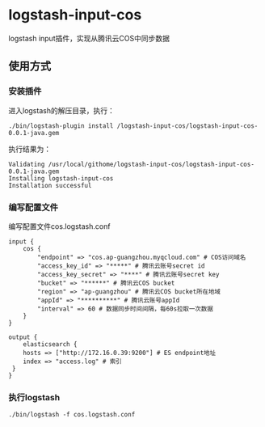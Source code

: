 # logstash-input-cos
logstash input插件，实现从腾讯云COS中同步数据

## 使用方式

### 安装插件

进入logstash的解压目录，执行：

```
./bin/logstash-plugin install /logstash-input-cos/logstash-input-cos-0.0.1-java.gem
```
执行结果为：

```
Validating /usr/local/githome/logstash-input-cos/logstash-input-cos-0.0.1-java.gem
Installing logstash-input-cos
Installation successful
```

### 编写配置文件
编写配置文件cos.logstash.conf

```
input {
    cos {
        "endpoint" => "cos.ap-guangzhou.myqcloud.com" # COS访问域名
        "access_key_id" => "*****" # 腾讯云账号secret id
        "access_key_secret" => "****" # 腾讯云账号secret key
        "bucket" => "******" # 腾讯云COS bucket
        "region" => "ap-guangzhou" # 腾讯云COS bucket所在地域
        "appId" => "**********" # 腾讯云账号appId
        "interval" => 60 # 数据同步时间间隔，每60s拉取一次数据
    }
}

output {
    elasticsearch {
    hosts => ["http://172.16.0.39:9200"] # ES endpoint地址
    index => "access.log" # 索引
 }
}
```

### 执行logstash

```
./bin/logstash -f cos.logstash.conf
```
